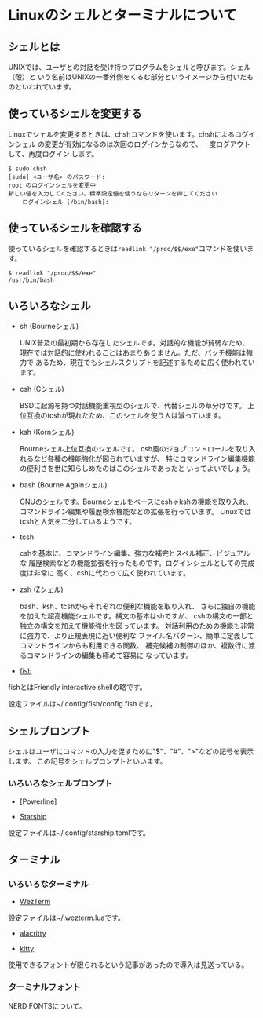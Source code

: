 # Linuxのシェルとターミナルについて

## シェルとは

UNIXでは、ユーザとの対話を受け持つプログラムをシェルと呼びます。シェル（殻）と
いう名前はUNIXの一番外側をくるむ部分というイメージから付いたものといわれています。

## 使っているシェルを変更する

Linuxでシェルを変更するときは、chshコマンドを使います。chshによるログインシェル
の変更が有効になるのは次回のログインからなので、一度ログアウトして、再度ログイン
します。

```
$ sudo chsh
[sudo] <ユーザ名> のパスワード:
root のログインシェルを変更中
新しい値を入力してください。標準設定値を使うならリターンを押してください
	ログインシェル [/bin/bash]:
```

## 使っているシェルを確認する

使っているシェルを確認するときは`readlink "/proc/$$/exe"`コマンドを使います。

```
$ readlink "/proc/$$/exe"
/usr/bin/bash
```

## いろいろなシェル

- sh (Bourneシェル)

  UNIX普及の最初期から存在したシェルです。対話的な機能が貧弱なため、
  現在では対話的に使われることはあまりありません。ただ、バッチ機能は強力で
  あるため、現在でもシェルスクリプトを記述するために広く使われています。

- csh (Cシェル)

  BSDに起源を持つ対話機能重視型のシェルで、代替シェルの草分けです。
  上位互換のtcshが現れたため、このシェルを使う人は減っています。

- ksh (Kornシェル)

  Bourneシェル上位互換のシェルです。
  csh風のジョブコントロールを取り入れるなど各種の機能強化が図られていますが、
  特にコマンドライン編集機能の便利さを世に知らしめたのはこのシェルであったと
  いってよいでしょう。

- bash (Bourne Againシェル)

  GNUのシェルです。Bourneシェルをベースにcshゃkshの機能を取り入れ、
  コマンドライン編集や履歴検索機能などの拡張を行っています。
  Linuxではtcshと人気を二分しているようです。

- tcsh

  cshを基本に、コマンドライン編集、強力な補完とスペル補正、ビジュアルな
  履歴検索などの機能拡張を行ったものです。ログインシェルとしての完成度は非常に
  高く、cshに代わって広く使われています。

- zsh (Zシェル)

  bash、ksh、tcshからそれぞれの便利な機能を取り入れ、
  さらに独自の機能を加えた超高機能シェルです。構文の基本はshですが、
  cshの構文の一部と独立の構文を加えて機能強化を図っています。
  対話利用のための機能も非常に強力で、より正規表現に近い便利な
  ファイル名パターン、簡単に定義してコマンドラインからも利用できる関数、
  補完候補の制御のほか、複数行に渡るコマンドラインの編集も極めて容易に
  なっています。

- [fish]

[fish]: https://fishshell.com/

fishとはFriendly interactive shellの略です。

設定ファイルは~/.config/fish/config.fishです。

## シェルプロンプト

シェルはユーザにコマンドの入力を促すために"$"、"#"、">"などの記号を表示します。
この記号をシェルプロンプトといいます。

### いろいろなシェルプロンプト

- [Powerline]

- [Starship]

[Starship]: https://starship.rs/ja-JP/

設定ファイルは~/.config/starship.tomlです。

## ターミナル

### いろいろなターミナル

- [WezTerm]

[WezTerm]: https://wezfurlong.org/wezterm/install/linux.html

設定ファイルは~/.wezterm.luaです。

- [alacritty]

[alacritty]: https://alacritty.org/

- [kitty]

[kitty]: https://sw.kovidgoyal.net/kitty/

使用できるフォントが限られるという記事があったので導入は見送っている。

### ターミナルフォント

NERD FONTSについて。
